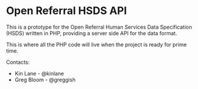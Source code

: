 # Open Referral HSDS API
This is a prototype for the Open Referral Human Services Data Specification (HSDS) written in PHP, providing a server side API for the data format.

This is where all the PHP code will live when the project is ready for prime time.

Contacts:

* Kin Lane - @kinlane
* Greg Bloom - @greggish
